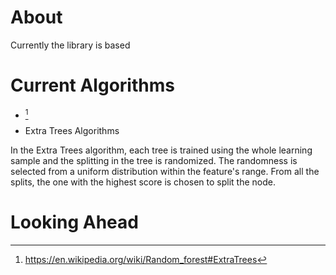 # About
Currently the library is based 

# Current Algorithms
* [^Random Forest]

* Extra Trees Algorithms

In the Extra Trees algorithm, each tree is trained using the whole learning sample and the splitting in the tree is randomized. The randomness is selected from a uniform distribution within the feature's range. From all the splits, the one with the highest score is chosen to split the node. 

# Looking Ahead




[^Random Forest]: https://en.wikipedia.org/wiki/Random_forest#ExtraTrees
